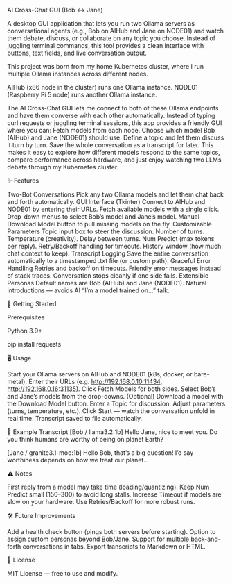 AI Cross-Chat GUI (Bob ↔ Jane)

A desktop GUI application that lets you run two Ollama servers as conversational agents (e.g., Bob on AIHub and Jane on NODE01) and watch them debate, discuss, or collaborate on any topic you choose.
Instead of juggling terminal commands, this tool provides a clean interface with buttons, text fields, and live conversation output.

This project was born from my home Kubernetes cluster, where I run multiple Ollama instances across different nodes.

AIHub (x86 node in the cluster) runs one Ollama instance.
NODE01 (Raspberry Pi 5 node) runs another Ollama instance.

The AI Cross-Chat GUI lets me connect to both of these Ollama endpoints and have them converse with each other automatically. Instead of typing curl requests or juggling terminal sessions, this app provides a friendly GUI where you can:
Fetch models from each node.
Choose which model Bob (AIHub) and Jane (NODE01) should use.
Define a topic and let them discuss it turn by turn.
Save the whole conversation as a transcript for later.
This makes it easy to explore how different models respond to the same topics, compare performance across hardware, and just enjoy watching two LLMs debate through my Kubernetes cluster.

✨ Features

Two-Bot Conversations
Pick any two Ollama models and let them chat back and forth automatically.
GUI Interface (Tkinter)
Connect to AIHub and NODE01 by entering their URLs.
Fetch available models with a single click.
Drop-down menus to select Bob’s model and Jane’s model.
Manual Download Model button to pull missing models on the fly.
Customizable Parameters
Topic input box to steer the discussion.
Number of turns.
Temperature (creativity).
Delay between turns.
Num Predict (max tokens per reply).
Retry/Backoff handling for timeouts.
History window (how much chat context to keep).
Transcript Logging
Save the entire conversation automatically to a timestamped .txt file (or custom path).
Graceful Error Handling
Retries and backoff on timeouts.
Friendly error messages instead of stack traces.
Conversation stops cleanly if one side fails.
Extensible Personas
Default names are Bob (AIHub) and Jane (NODE01).
Natural introductions — avoids AI “I’m a model trained on…” talk.

🚀 Getting Started

Prerequisites

Python 3.9+

pip install requests


🖥 Usage

Start your Ollama servers on AIHub and NODE01 (k8s, docker, or bare-metal).
Enter their URLs (e.g. http://192.168.0.10:11434, http://192.168.0.16:31135).
Click Fetch Models for both sides.
Select Bob’s and Jane’s models from the drop-downs.
(Optional) Download a model with the Download Model button.
Enter a Topic for discussion.
Adjust parameters (turns, temperature, etc.).
Click Start — watch the conversation unfold in real time.
Transcript saved to file automatically.

📂 Example Transcript
[Bob / llama3.2:1b]
Hello Jane, nice to meet you. Do you think humans are worthy of being on planet Earth?

[Jane / granite3.1-moe:1b]
Hello Bob, that’s a big question! I’d say worthiness depends on how we treat our planet...

⚠️ Notes

First reply from a model may take time (loading/quantizing).
Keep Num Predict small (150–300) to avoid long stalls.
Increase Timeout if models are slow on your hardware.
Use Retries/Backoff for more robust runs.

🛠 Future Improvements

Add a health check button (pings both servers before starting).
Option to assign custom personas beyond Bob/Jane.
Support for multiple back-and-forth conversations in tabs.
Export transcripts to Markdown or HTML.

📜 License

MIT License — free to use and modify.

